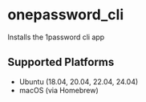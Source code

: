 # onepassword_cli
Installs the 1password cli app

## Supported Platforms
- Ubuntu (18.04, 20.04, 22.04, 24.04)
- macOS (via Homebrew)